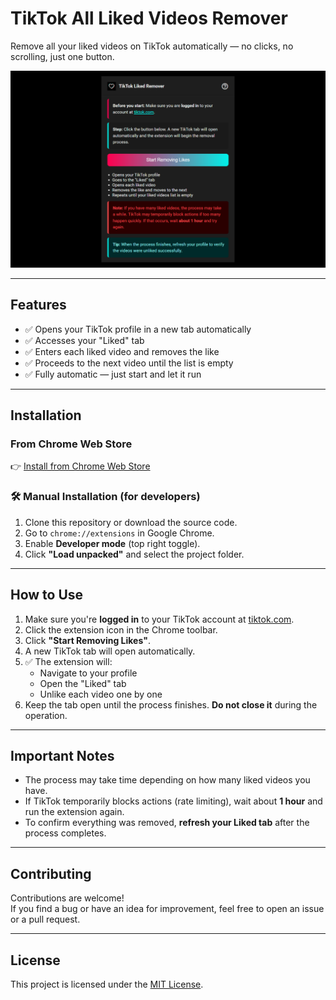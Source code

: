 # TikTok All Liked Videos Remover

Remove all your liked videos on TikTok automatically — no clicks, no scrolling, just one button.

![Screenshot](demo.png)

---

## Features

- ✅ Opens your TikTok profile in a new tab automatically  
- ✅ Accesses your "Liked" tab  
- ✅ Enters each liked video and removes the like  
- ✅ Proceeds to the next video until the list is empty  
- ✅ Fully automatic — just start and let it run

---

## Installation

### From Chrome Web Store

👉 [Install from Chrome Web Store](https://chrome.google.com/webstore/detail/tiktok-all-liked-videos-r/eafmacjdgennnmhagdkdckgjokmnllci)

### 🛠️ Manual Installation (for developers)

1. Clone this repository or download the source code.
2. Go to `chrome://extensions` in Google Chrome.
3. Enable **Developer mode** (top right toggle).
4. Click **"Load unpacked"** and select the project folder.

---

## How to Use

1. Make sure you're **logged in** to your TikTok account at [tiktok.com](https://tiktok.com).
2. Click the extension icon in the Chrome toolbar.
3. Click **"Start Removing Likes"**.
4. A new TikTok tab will open automatically.
5. ✅ The extension will:
   - Navigate to your profile
   - Open the "Liked" tab
   - Unlike each video one by one
6. Keep the tab open until the process finishes. **Do not close it** during the operation.

---

## Important Notes

- The process may take time depending on how many liked videos you have.
- If TikTok temporarily blocks actions (rate limiting), wait about **1 hour** and run the extension again.
- To confirm everything was removed, **refresh your Liked tab** after the process completes.

---

## Contributing

Contributions are welcome!  
If you find a bug or have an idea for improvement, feel free to open an issue or a pull request.

---

## License

This project is licensed under the [MIT License](https://opensource.org/license/mit/).
